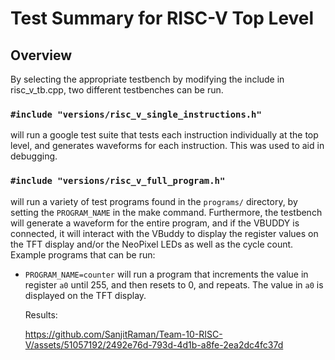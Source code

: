 # Test Summary for RISC-V Top Level

## Overview

By selecting the appropriate testbench by modifying the include in risc_v_tb.cpp, two different testbenches can be run. 
### `#include "versions/risc_v_single_instructions.h"` 
will run a google test suite that tests each instruction individually at the top level, and generates waveforms for each instruction. This was used to aid in debugging.

### `#include "versions/risc_v_full_program.h"` 
will run a variety of test programs found in the `programs/` directory, by setting the `PROGRAM_NAME` in the make command. Furthermore, the testbench will generate a waveform for the entire program, and if the VBUDDY is connected, it will interact with the VBuddy to display the register values on the TFT display and/or the NeoPixel LEDs as well as the cycle count. Example programs that can be run:
    
- `PROGRAM_NAME=counter` will run a program that increments the value in register `a0` until 255, and then resets to 0, and repeats. The value in `a0` is displayed on the TFT display.

  Results:

  https://github.com/SanjitRaman/Team-10-RISC-V/assets/51057192/2492e76d-793d-4d1b-a8fe-2ea2dc4fc37d

